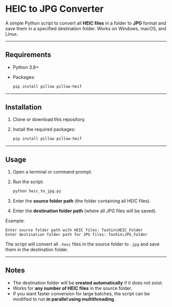 # HEIC to JPG Converter

A simple Python script to convert all **HEIC files** in a folder to **JPG** format and save them in a specified destination folder. Works on Windows, macOS, and Linux.

---

## **Requirements**

- Python 3.8+
- Packages:

  ```bash
  pip install pillow pillow-heif
  ```

---

## **Installation**

1. Clone or download this repository.
2. Install the required packages:

   ```bash
   pip install pillow pillow-heif
   ```

---

## **Usage**

1. Open a terminal or command prompt.
2. Run the script:

   ```bash
   python heic_to_jpg.py
   ```

3. Enter the **source folder path** (the folder containing all HEIC files).
4. Enter the **destination folder path** (where all JPG files will be saved).

Example:

```
Enter source folder path with HEIC files: Tashin\HEIC_Folder
Enter destination folder path for JPG files: Tashin\JPG_Folder
```

The script will convert all `.heic` files in the source folder to `.jpg` and save them in the destination folder.

---

## **Notes**

- The destination folder will be **created automatically** if it does not exist.
- Works for **any number of HEIC files** in the source folder.
- If you want faster conversion for large batches, the script can be modified to run **in parallel using multithreading**.
